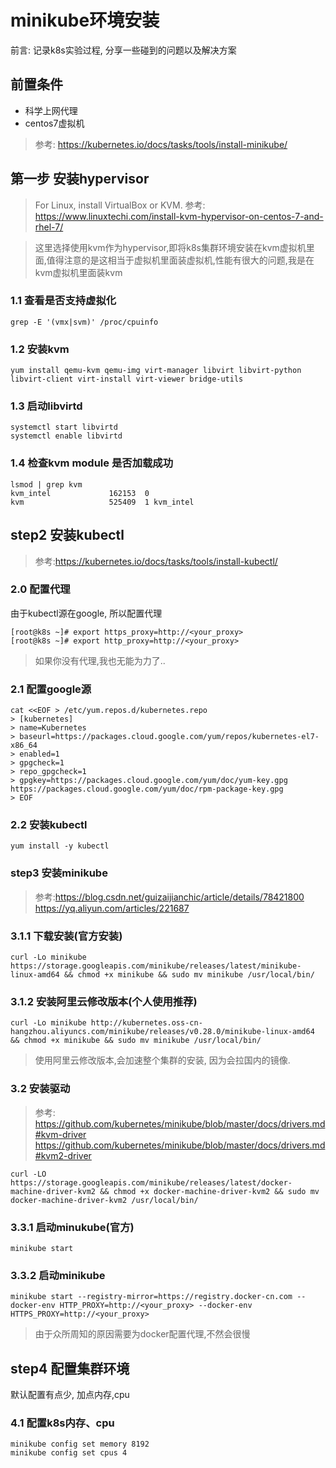 # minikube环境安装

前言: 记录k8s实验过程, 分享一些碰到的问题以及解决方案

## 前置条件
- 科学上网代理
- centos7虚拟机

> 参考: https://kubernetes.io/docs/tasks/tools/install-minikube/


## 第一步 安装hypervisor
> For Linux, install VirtualBox or KVM.
> 参考:  https://www.linuxtechi.com/install-kvm-hypervisor-on-centos-7-and-rhel-7/    

> 这里选择使用kvm作为hypervisor,即将k8s集群环境安装在kvm虚拟机里面,值得注意的是这相当于虚拟机里面装虚拟机,性能有很大的问题,我是在kvm虚拟机里面装kvm

### 1.1 查看是否支持虚拟化

```
grep -E '(vmx|svm)' /proc/cpuinfo
```


### 1.2 安装kvm

```
yum install qemu-kvm qemu-img virt-manager libvirt libvirt-python libvirt-client virt-install virt-viewer bridge-utils
```


### 1.3 启动libvirtd

```
systemctl start libvirtd
systemctl enable libvirtd
```


### 1.4 检查kvm module 是否加载成功

```
lsmod | grep kvm
kvm_intel             162153  0
kvm                   525409  1 kvm_intel
```



## step2 安装kubectl
> 参考:https://kubernetes.io/docs/tasks/tools/install-kubectl/

### 2.0 配置代理
由于kubectl源在google, 所以配置代理

```
[root@k8s ~]# export https_proxy=http://<your_proxy>
[root@k8s ~]# export http_proxy=http://<your_proxy>
```


> 如果你没有代理,我也无能为力了..

### 2.1 配置google源

```
cat <<EOF > /etc/yum.repos.d/kubernetes.repo
> [kubernetes]
> name=Kubernetes
> baseurl=https://packages.cloud.google.com/yum/repos/kubernetes-el7-x86_64
> enabled=1
> gpgcheck=1
> repo_gpgcheck=1
> gpgkey=https://packages.cloud.google.com/yum/doc/yum-key.gpg https://packages.cloud.google.com/yum/doc/rpm-package-key.gpg
> EOF
```


### 2.2 安装kubectl

```
yum install -y kubectl
```


### step3 安装minikube
> 参考:https://blog.csdn.net/guizaijianchic/article/details/78421800
https://yq.aliyun.com/articles/221687

### 3.1.1 下载安装(官方安装)

```
curl -Lo minikube https://storage.googleapis.com/minikube/releases/latest/minikube-linux-amd64 && chmod +x minikube && sudo mv minikube /usr/local/bin/
```


### 3.1.2 安装阿里云修改版本(个人使用推荐)

```
curl -Lo minikube http://kubernetes.oss-cn-hangzhou.aliyuncs.com/minikube/releases/v0.28.0/minikube-linux-amd64 && chmod +x minikube && sudo mv minikube /usr/local/bin/
```

> 使用阿里云修改版本,会加速整个集群的安装, 因为会拉国内的镜像.


### 3.2 安装驱动
> 参考: https://github.com/kubernetes/minikube/blob/master/docs/drivers.md#kvm-driver
https://github.com/kubernetes/minikube/blob/master/docs/drivers.md#kvm2-driver


```
curl -LO https://storage.googleapis.com/minikube/releases/latest/docker-machine-driver-kvm2 && chmod +x docker-machine-driver-kvm2 && sudo mv docker-machine-driver-kvm2 /usr/local/bin/
```



### 3.3.1 启动minukube(官方)

```
minikube start
```


### 3.3.2 启动minikube

```
minikube start --registry-mirror=https://registry.docker-cn.com --docker-env HTTP_PROXY=http://<your_proxy> --docker-env HTTPS_PROXY=http://<your_proxy>
```


> 由于众所周知的原因需要为docker配置代理,不然会很慢

## step4 配置集群环境
默认配置有点少, 加点内存,cpu

### 4.1 配置k8s内存、cpu

```
minikube config set memory 8192
minikube config set cpus 4
```




